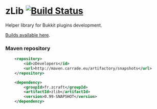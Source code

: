 zLib [![Build Status](http://jenkins.carrade.eu/job/zLib/badge/icon)](http://jenkins.carrade.eu/job/zLib/)
==========

Helper library for Bukkit plugins development.

[Builds available here](http://jenkins.carrade.eu/job/zLib/).

### Maven repository

```xml
    <repository>
        <id>zDevelopers</id>
        <url>http://maven.carrade.eu/artifactory/snapshots</url>
    </repository>
```

```xml
    <dependency>
        <groupId>fr.zcraft</groupId>
        <artifactId>zlib</artifactId>
        <version>0.99-SNAPSHOT</version>
    </dependency>
```

